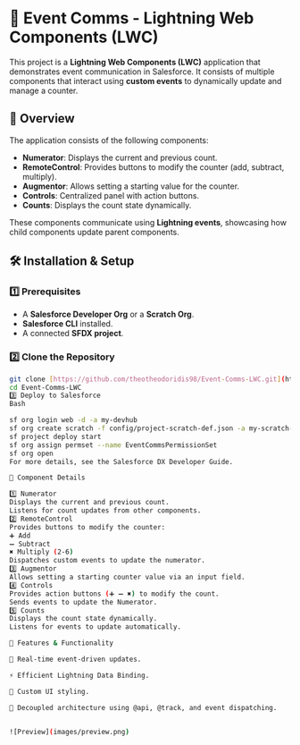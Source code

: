 # 🚀 **Event Comms** - **Lightning Web Components (LWC)**

This project is a **Lightning Web Components (LWC)** application that demonstrates event communication in Salesforce. It consists of multiple components that interact using **custom events** to dynamically update and manage a counter.

## 📌 **Overview**

The application consists of the following components:

- **Numerator**: Displays the current and previous count.
- **RemoteControl**: Provides buttons to modify the counter (add, subtract, multiply).
- **Augmentor**: Allows setting a starting value for the counter.
- **Controls**: Centralized panel with action buttons.
- **Counts**: Displays the count state dynamically.

These components communicate using **Lightning events**, showcasing how child components update parent components.

## 🛠️ **Installation & Setup**

### **1️⃣ Prerequisites**

- A **Salesforce Developer Org** or a **Scratch Org**.
- **Salesforce CLI** installed.
- A connected **SFDX project**.

### **2️⃣ Clone the Repository**

```sh
git clone [https://github.com/theotheodoridis98/Event-Comms-LWC.git](https://github.com/theotheodoridis98/Event-Comms-LWC.git)
cd Event-Comms-LWC
3️⃣ Deploy to Salesforce
Bash

sf org login web -d -a my-devhub
sf org create scratch -f config/project-scratch-def.json -a my-scratch-org -d 30
sf project deploy start
sf org assign permset --name EventCommsPermissionSet
sf org open
For more details, see the Salesforce DX Developer Guide.

📂 Component Details

1️⃣ Numerator
Displays the current and previous count.
Listens for count updates from other components.
2️⃣ RemoteControl
Provides buttons to modify the counter:
➕ Add
➖ Subtract
✖ Multiply (2-6)
Dispatches custom events to update the numerator.
3️⃣ Augmentor
Allows setting a starting counter value via an input field.
4️⃣ Controls
Provides action buttons (➕ ➖ ✖) to modify the count.
Sends events to update the Numerator.
5️⃣ Counts
Displays the count state dynamically.
Listens for events to update automatically.

🚀 Features & Functionality

🔄 Real-time event-driven updates.

⚡ Efficient Lightning Data Binding.

🎨 Custom UI styling.

📡 Decoupled architecture using @api, @track, and event dispatching.


![Preview](images/preview.png)

